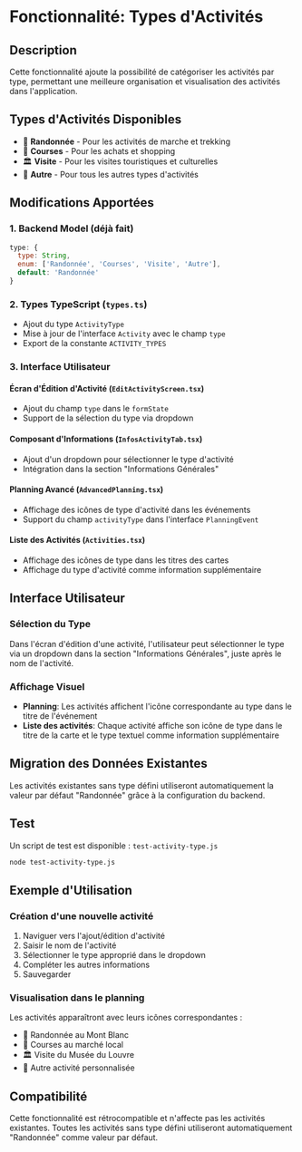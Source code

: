 # Fonctionnalité: Types d'Activités

## Description
Cette fonctionnalité ajoute la possibilité de catégoriser les activités par type, permettant une meilleure organisation et visualisation des activités dans l'application.

## Types d'Activités Disponibles
- 🥾 **Randonnée** - Pour les activités de marche et trekking
- 🛒 **Courses** - Pour les achats et shopping
- 🏛️ **Visite** - Pour les visites touristiques et culturelles
- 📍 **Autre** - Pour tous les autres types d'activités

## Modifications Apportées

### 1. Backend Model (déjà fait)
```javascript
type: { 
  type: String, 
  enum: ['Randonnée', 'Courses', 'Visite', 'Autre'], 
  default: 'Randonnée' 
}
```

### 2. Types TypeScript (`types.ts`)
- Ajout du type `ActivityType`
- Mise à jour de l'interface `Activity` avec le champ `type`
- Export de la constante `ACTIVITY_TYPES`

### 3. Interface Utilisateur

#### Écran d'Édition d'Activité (`EditActivityScreen.tsx`)
- Ajout du champ `type` dans le `formState`
- Support de la sélection du type via dropdown

#### Composant d'Informations (`InfosActivityTab.tsx`)
- Ajout d'un dropdown pour sélectionner le type d'activité
- Intégration dans la section "Informations Générales"

#### Planning Avancé (`AdvancedPlanning.tsx`)
- Affichage des icônes de type d'activité dans les événements
- Support du champ `activityType` dans l'interface `PlanningEvent`

#### Liste des Activités (`Activities.tsx`)
- Affichage des icônes de type dans les titres des cartes
- Affichage du type d'activité comme information supplémentaire

## Interface Utilisateur

### Sélection du Type
Dans l'écran d'édition d'une activité, l'utilisateur peut sélectionner le type via un dropdown dans la section "Informations Générales", juste après le nom de l'activité.

### Affichage Visuel
- **Planning**: Les activités affichent l'icône correspondante au type dans le titre de l'événement
- **Liste des activités**: Chaque activité affiche son icône de type dans le titre de la carte et le type textuel comme information supplémentaire

## Migration des Données Existantes
Les activités existantes sans type défini utiliseront automatiquement la valeur par défaut "Randonnée" grâce à la configuration du backend.

## Test
Un script de test est disponible : `test-activity-type.js`

```bash
node test-activity-type.js
```

## Exemple d'Utilisation

### Création d'une nouvelle activité
1. Naviguer vers l'ajout/édition d'activité
2. Saisir le nom de l'activité
3. Sélectionner le type approprié dans le dropdown
4. Compléter les autres informations
5. Sauvegarder

### Visualisation dans le planning
Les activités apparaîtront avec leurs icônes correspondantes :
- 🥾 Randonnée au Mont Blanc
- 🛒 Courses au marché local
- 🏛️ Visite du Musée du Louvre
- 📍 Autre activité personnalisée

## Compatibilité
Cette fonctionnalité est rétrocompatible et n'affecte pas les activités existantes. Toutes les activités sans type défini utiliseront automatiquement "Randonnée" comme valeur par défaut.
